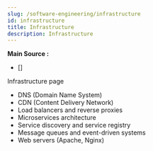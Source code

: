 ```yaml
---
slug: /software-engineering/infrastructure
id: infrastructure
title: Infrastructure
description: Infrastructure
---
```


**Main Source :**

- []

Infrastructure page

- DNS (Domain Name System)
- CDN (Content Delivery Network)
- Load balancers and reverse proxies
- Microservices architecture
- Service discovery and service registry
- Message queues and event-driven systems
- Web servers (Apache, Nginx)
